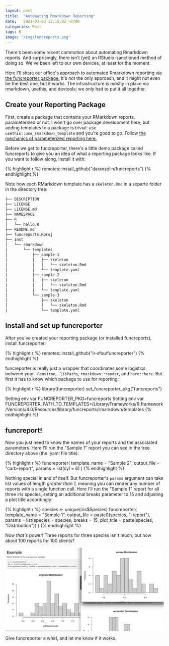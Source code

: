 ```yaml
---
layout: post
title:  "Automating Rmarkdown Reporting"
date:   2021-03-03 13:15:02 -0700
categories: Post
tags: R
image: "/img/funcreports.png"
---
```


There's been some recent commotion about automating Rmarkdown reports. And surprisingly, there isn't (yet) an RStudio-sanctioned method of doing so. We've been left to our own devices, at least for the moment. 

Here I'll share our office's approach to automated Rmarkdown reporting [via the funcreporter package.](https://github.com/ir-sfsu/funcreporter) It's not the only approach, and it might not even be the best one, but it works. The infrastructure is mostly in place via rmarkdown, usethis, and devtools; we only had to put it all together.

## Create your Reporting Package

First, create a package that contains your RMarkdown reports, parameterized or not. I won't go over package development here, but adding templates to a package is trivial: use `usethis::use_rmarkdown_template` and you're good to go. Follow [the mechanics of parameterized reporting here.](https://bookdown.org/yihui/rmarkdown/parameterized-reports.html)

Before we get to funcreporter, there's a little demo package called funcreports to give you an idea of what a reporting package looks like. If you want to follow along, install it with:

{% highlight r %}
remotes::install_github("daranzolin/funcreports")
{% endhighlight %} 

Note how each RMarkdown template has a `skeleton.Rmd` in a separte folder in the directory tree:

```
├── DESCRIPTION
├── LICENSE
├── LICENSE.md
├── NAMESPACE
├── R
│   └── hello.R
├── README.md
├── funcreports.Rproj
├── inst
│   └── rmarkdown
│       └── templates
│           ├── sample-1
│           │   ├── skeleton
│           │   │   └── skeleton.Rmd
│           │   └── template.yaml
│           ├── sample-2
│           │   ├── skeleton
│           │   │   └── skeleton.Rmd
│           │   └── template.yaml
│           └── sample-3
│               ├── skeleton
│               │   └── skeleton.Rmd
│               └── template.yaml
```

## Install and set up funcreporter

After you've created your reporting package (or installed funcreports), install funcreporter:

{% highlight r %}
remotes::install_github("ir-sfsu/funcreporter")
{% endhighlight %}

funcreporter is really just a wrapper that coordinates some logistics between your `.Renviron`, `.libPaths`, `rmarkdown::render`, and `here::here`. But first it has to know which package to use for reporting:

{% highlight r %}
library(funcreporter)
set_funcreporter_pkg("funcreports")

Setting env var FUNCREPORTER_PKG=funcreports
Setting env var FUNCREPORTER_PATH_TO_TEMPLATES=/Library/Frameworks/R.framework/Versions/4.0/Resources/library/funcreports/rmarkdown/templates
{% endhighlight %}

## funcreport!

Now you just need to know the names of your reports and the associated parameters. Here I'll run the "Sample 1" report you can see in the tree directory above (the .yaml file title):

{% highlight r %}
funcreporter(
  template_name = "Sample 2", 
  output_file = "carb-report",
  params = list(cyl = 6)
)
{% endhighlight %}

Nothing special in and of itself. But funcreporter's `params` argument can take list values of length *greater than 1,* meaning you can render any number of reports with a single function call. Here I'll run the "Sample 1" report for all three iris species, setting an additional breaks parameter to 15 and adjusting a plot title accordingly:

{% highlight r %}
species <- unique(iris$Species)
funcreporter(
  template_name = "Sample 1",
  output_file = paste0(species, "-report"),
  params = list(species = species, breaks = 15, plot_title = paste(species, "Distribution"))
)
{% endhighlight %}

Now *that's* power! Three reports for three species isn't much, but how about 100 reports for 100 clients? 

<img src="/img/funcreports.png" alt="funcreporter" align="center"/> 

Give funcreporter a whirl, and let me know if it works.
